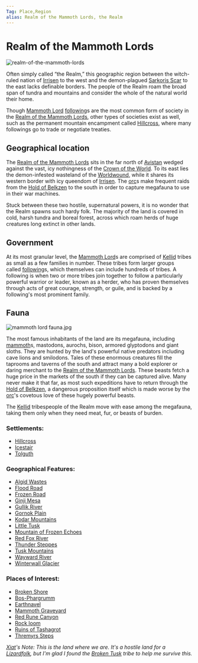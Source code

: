 ```yaml
---
Tag: Place,Region
alias: Realm of the Mammoth Lords, the Realm
---
```

# Realm of the Mammoth Lords
![realm-of-the-mammoth-lords](questforthefrozenflame/docs/Images/Locations/realm-of-the-mammoth-lords.webp)

Often simply called “the Realm,” this geographic region between the witch-ruled nation of [Irrisen](questforthefrozenflame/docs/Backstory/Places/Irrisen.md) to the west and the demon-plagued [Sarkoris Scar](questforthefrozenflame/docs/Backstory/Places/Worldwound.md) to the east lacks definable borders. The people of the Realm roam the broad span of tundra and mountains and consider the whole of the natural world their home. 

Though [Mammoth Lord](questforthefrozenflame/docs/Backstory/Notions/Mammoth-Lord.md) [following](questforthefrozenflame/docs/Backstory/Notions/Following.md)s are the most common  form of society in the [Realm of the Mammoth Lords](questforthefrozenflame/docs/Backstory/Places/Realm-of-the-Mammoth-Lords.md), other types of societies exist as well, such as the permanent mountain encampment called [Hillcross](questforthefrozenflame/docs/Backstory/Places/Settlements/Hillcross.md), where many followings go to trade or negotiate treaties.

## Geographical location
The [Realm of the Mammoth Lords](https://pathfinderwiki.com/wiki/Realm_of_the_Mammoth_Lords) sits in the far north of [Avistan](questforthefrozenflame/docs/Backstory/Places/Avistan.md) wedged against the vast, icy nothingness of the [Crown of the World](questforthefrozenflame/docs/Backstory/Places/Crown-of-the-World.md). To its east lies the demon-infested wasteland of the [Worldwound](questforthefrozenflame/docs/Backstory/Places/Worldwound.md), while it shares its western border with icy queendom of [Irrisen](questforthefrozenflame/docs/Backstory/Places/Irrisen.md). The [orc](questforthefrozenflame/docs/Backstory/Notions/Races/Orc.md)s make frequent raids from the [Hold of Belkzen](questforthefrozenflame/docs/Backstory/Places/Hold-of-Belkzen.md) to the south in order to capture megafauna to use in their war machines. 

Stuck between these two hostile, supernatural powers, it is no wonder that the Realm spawns such hardy folk. The majority of the land is covered in cold, harsh tundra and boreal forest, across which roam herds of huge creatures long extinct in other lands.

## Government
At its most granular level, the [Mammoth Lord](questforthefrozenflame/docs/Backstory/Notions/Mammoth-Lord.md)s are comprised of [Kellid](questforthefrozenflame/docs/Backstory/Notions/Kellid.md) tribes as small as a few families in number. These tribes form larger groups called [following](questforthefrozenflame/docs/Backstory/Notions/Following.md)s, which themselves can include hundreds of tribes. A following is when two or more tribes join together to follow a particularly powerful warrior or leader, known as a herder, who has proven themselves through acts of great courage, strength, or guile, and is backed by a following's most prominent family.

## Fauna
![mammoth lord fauna.jpg](questforthefrozenflame/docs/Images/Locations/mammoth-lord-fauna.jpg)

The most famous inhabitants of the land are its megafauna, including [mammoth](questforthefrozenflame/docs/Backstory/NPCs/Fauna/Mammoth.md)s, mastodons, aurochs, bison, armored glyptodons and giant sloths. They are hunted by the land's powerful native predators including cave lions and smilodons. Tales of these enormous creatures fill the taprooms and taverns of the south and attract many a bold explorer or daring merchant to the [Realm of the Mammoth Lords](questforthefrozenflame/docs/Backstory/Places/Realm-of-the-Mammoth-Lords.md). These beasts fetch a huge price in the markets of the south if they can be captured alive. Many never make it that far, as most such expeditions have to return through the [Hold of Belkzen](questforthefrozenflame/docs/Backstory/Places/Hold-of-Belkzen.md), a dangerous proposition itself which is made worse by the [orc](questforthefrozenflame/docs/Backstory/Notions/Races/Orc.md)'s covetous love of these hugely powerful beasts.

The [Kellid](questforthefrozenflame/docs/Backstory/Notions/Kellid.md) tribespeople of the Realm move with ease among the megafauna, taking them only when they need meat, fur, or beasts of burden.

### Settlements:
* [Hillcross](questforthefrozenflame/docs/Backstory/Places/Settlements/Hillcross.md)
* [Icestair](questforthefrozenflame/docs/Backstory/Places/Settlements/Icestair.md)
* [Tolguth](questforthefrozenflame/docs/Backstory/Places/Settlements/Tolguth.md)

### Geographical Features:
* [Algid Wastes](questforthefrozenflame/docs/Backstory/Places/Geographical-Features/Algid-Wastes.md)
* [Flood Road](questforthefrozenflame/docs/Backstory/Places/Geographical-Features/Flood-Road.md)
* [Frozen Road](questforthefrozenflame/docs/Backstory/Places/Geographical-Features/Frozen-Road.md)
* [Ginji Mesa](questforthefrozenflame/docs/Backstory/Places/Geographical-Features/Ginji-Mesa.md)
* [Gullik River](questforthefrozenflame/docs/Backstory/Places/Geographical-Features/Gullik-River.md)
* [Gornok Plain](questforthefrozenflame/docs/Backstory/Places/Geographical-Features/Gornok-Plain.md)
* [Kodar Mountains](questforthefrozenflame/docs/Backstory/Places/Geographical-Features/Kodar-Mountains.md)
* [Little Tusk](questforthefrozenflame/docs/Backstory/Places/Geographical-Features/Little-Tusk.md)
* [Mountain of Frozen Echoes](questforthefrozenflame/docs/Backstory/Places/Geographical-Features/Mountain-of-Frozen-Echoes.md)
* [Red Fox River](questforthefrozenflame/docs/Backstory/Places/Geographical-Features/Red-Fox-River.md)
* [Thunder Steppes](questforthefrozenflame/docs/Backstory/Places/Geographical-Features/Thunder-Steppes.md)
* [Tusk Mountains](questforthefrozenflame/docs/Backstory/Places/Geographical-Features/Tusk-Mountains.md)
* [Wayward River](questforthefrozenflame/docs/Backstory/Places/Geographical-Features/Wayward-River.md)
* [Winterwall Glacier](questforthefrozenflame/docs/Backstory/Places/Geographical-Features/Winterwall-Glacier.md)

### Places of Interest:
* [Broken Shore](questforthefrozenflame/docs/Backstory/Places/Places-of-Interest/Broken-Shore.md)
* [Bos-Phargrumm](questforthefrozenflame/docs/Backstory/Places/Places-of-Interest/Bos-Phargrumm.md)
* [Earthnavel](questforthefrozenflame/docs/Backstory/Places/Places-of-Interest/Earthnavel.md)
* [Mammoth Graveyard](questforthefrozenflame/docs/Backstory/Places/Places-of-Interest/Mammoth-Graveyard.md)
* [Red Rune Canyon](questforthefrozenflame/docs/Backstory/Places/Places-of-Interest/Red-Rune-Canyon.md)
* [Rock loom](questforthefrozenflame/docs/Backstory/Places/Places-of-Interest/Rock-loom.md)
* [Ruins of Tashagrot](questforthefrozenflame/docs/Backstory/Places/Places-of-Interest/Ruins-of-Tashagrot.md)
* [Thremyrs Steps](questforthefrozenflame/docs/Backstory/Places/Places-of-Interest/Thremyrs-Steps.md)

*[Xiat](questforthefrozenflame/docs/Backstory/NPCs/People/Broken-Tusk/Party-Members/Xiat.md)'s Note: This is the land where we are. It's a hostile land for a [Lizardfolk](questforthefrozenflame/docs/Backstory/Notions/Races/Lizardfolk.md), but I'm glad I found the [Broken Tusk](questforthefrozenflame/docs/Backstory/Organizations/Broken-Tusk.md) tribe to help me survive this.* 
